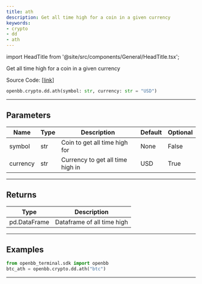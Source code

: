 ```yaml
---
title: ath
description: Get all time high for a coin in a given currency
keywords:
- crypto
- dd
- ath
---
```


import HeadTitle from '@site/src/components/General/HeadTitle.tsx';

<HeadTitle title="crypto.dd.ath - Reference | OpenBB SDK Docs" />

Get all time high for a coin in a given currency

Source Code: [[link](https://github.com/OpenBB-finance/OpenBBTerminal/tree/main/openbb_terminal/cryptocurrency/due_diligence/sdk_helper.py#L73)]

```python wordwrap
openbb.crypto.dd.ath(symbol: str, currency: str = "USD")
```

---

## Parameters

| Name | Type | Description | Default | Optional |
| ---- | ---- | ----------- | ------- | -------- |
| symbol | str | Coin to get all time high for | None | False |
| currency | str | Currency to get all time high in | USD | True |


---

## Returns

| Type | Description |
| ---- | ----------- |
| pd.DataFrame | Dataframe of all time high |
---

## Examples

```python
from openbb_terminal.sdk import openbb
btc_ath = openbb.crypto.dd.ath("btc")
```

---

